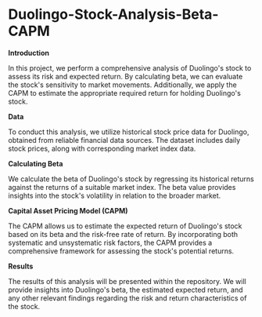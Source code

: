 # Duolingo-Stock-Analysis-Beta-CAPM

**Introduction**

In this project, we perform a comprehensive analysis of Duolingo's stock to assess its risk and expected return. By calculating beta, we can evaluate the stock's sensitivity to market movements. Additionally, we apply the CAPM to estimate the appropriate required return for holding Duolingo's stock.

**Data**

To conduct this analysis, we utilize historical stock price data for Duolingo, obtained from reliable financial data sources. The dataset includes daily stock prices, along with corresponding market index data.

**Calculating Beta**

We calculate the beta of Duolingo's stock by regressing its historical returns against the returns of a suitable market index. The beta value provides insights into the stock's volatility in relation to the broader market.

**Capital Asset Pricing Model (CAPM)**

The CAPM allows us to estimate the expected return of Duolingo's stock based on its beta and the risk-free rate of return. By incorporating both systematic and unsystematic risk factors, the CAPM provides a comprehensive framework for assessing the stock's potential returns.

**Results**

The results of this analysis will be presented within the repository. We will provide insights into Duolingo's beta, the estimated expected return, and any other relevant findings regarding the risk and return characteristics of the stock.


